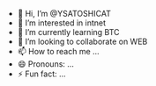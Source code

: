- 👋 Hi, I’m @YSATOSHICAT
- 👀 I’m interested in intnet
- 🌱 I’m currently learning BTC
- 💞️ I’m looking to collaborate on WEB
- 📫 How to reach me ...
- 😄 Pronouns: ...
- ⚡ Fun fact: ...

<!---
YSATOSHICAT/YSATOSHICAT is a ✨ special ✨ repository because its `README.md` (this file) appears on your GitHub profile.
You can click the Preview link to take a look at your changes.
--->

